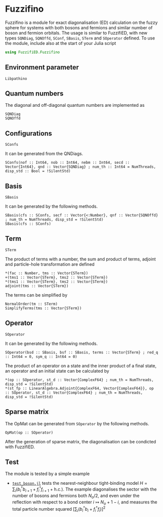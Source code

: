# Fuzzifino

Fuzzifino is a module for exact diagonalisation (ED) calculation on the fuzzy sphere for systems with both bosons and fermions and similar number of boson and fermion orbitals. The usage is similar to FuzzifiED, with new types `SQNDiag`, `SQNOffd`, `SConf`, `SBasis`, `STerm` and `SOperator` defined. To use the module, include also at the start of your Julia script
```julia
using FuzzifiED.Fuzzifino
```

## Environment parameter

```@docs
Libpathino
```

## Quantum numbers

The diagonal and off-diagonal quantum numbers are implemented as
```@docs
SQNDiag
SQNOffd
```

## Configurations
```@docs
SConfs
```
It can be generated from the QNDiags.
```@docs
SConfs(nof :: Int64, nob :: Int64, nebm :: Int64, secd :: Vector{Int64}, qnd :: Vector{SQNDiag} ; num_th :: Int64 = NumThreads, disp_std :: Bool = !SilentStd)
```

## Basis
```@docs
SBasis
```
It can be generated by the following methods.
```@docs
SBasis(cfs :: SConfs, secf :: Vector{<:Number}, qnf :: Vector{SQNOffd} ; num_th = NumThreads, disp_std = !SilentStd)
SBasis(cfs :: SConfs)
```

## Term

```@docs
STerm
```
The product of terms with a number, the sum and product of terms, adjoint and particle-hole transformation are defined
```@docs
*(fac :: Number, tms :: Vector{STerm})
+(tms1 :: Vector{STerm}, tms2 :: Vector{STerm})
*(tms1 :: Vector{STerm}, tms2 :: Vector{STerm})
adjoint(tms :: Vector{STerm})
```
The terms can be simplified by 
```@docs
NormalOrder(tm :: STerm)
SimplifyTerms(tms :: Vector{STerm})
```

## Operator

```@docs
SOperator
```
It can be generated by the following methods.
```@docs
SOperator(bsd :: SBasis, bsf :: SBasis, terms :: Vector{STerm} ; red_q :: Int64 = 0, sym_q :: Int64 = 0)
```
The product of an operator on a state and the inner product of a final state, an operator and an initial state can be calculated by
```@docs
*(op :: SOperator, st_d :: Vector{ComplexF64} ; num_th = NumThreads, disp_std = !SilentStd)
*(st_fp :: LinearAlgebra.Adjoint{ComplexF64, Vector{ComplexF64}}, op :: SOperator, st_d :: Vector{ComplexF64} ; num_th = NumThreads, disp_std = !SilentStd)
```

## Sparse matrix

The OpMat can be generated from `SOperator` by the following methods.
```@docs
OpMat(op :: SOperator)
```
After the generation of sparse matrix, the diagonalisation can be condicted with FuzzifiED. 

## Test

The module is tested by a simple example

* [`test_boson.jl`](https://github.com/mankai-chow/FuzzifiED.jl/blob/main/examples/test_boson.jl) tests the nearest-neighbour tight-binding model $H=\sum_i(b^\dagger_ib_{i+1}+f^\dagger_if_{i+1}+\mathrm{h.c.})$. The example diagonalises the sector with the number of bosons and fermions both $N_o/2$, and even under the reflection with respect to a bond center $i\mapsto N_o+1-i$, and measures the total particle number squared $\left[\sum_i(b_i^\dagger b_i+f^\dagger_if_i)\right]^2$